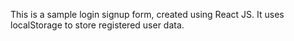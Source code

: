 This is a sample login signup form, created using React JS.
It uses localStorage to store registered user data.